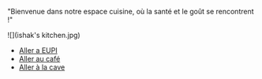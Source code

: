 "Bienvenue dans notre espace cuisine, où la santé et le goût se rencontrent !"

![](ishak's kitchen.jpg)


- [Aller a EUPI](nadjib_rahal_EUPI.md)
- [Aller au café](nadjib_rahal_Café.md)
- [Aller à la cave](Owen_Cave.md)